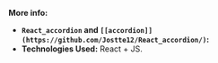 
**More info:** 

*   **`React_accordion` and `[[accordion]](https://github.com/Jostte12/React_accordion/)`:**
*   **Technologies Used:**  React + JS.
